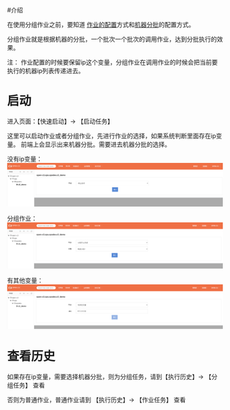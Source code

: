 #介绍

在使用分组作业之前，要知道 [作业的配置](/TODO)方式和[机器分批](/TODO)的配置方式。

分组作业就是根据机器的分批，一个批次一个批次的调用作业，达到分批执行的效果。

注： 作业配置的时候要保留ip这个变量，分组作业在调用作业的时候会把当前要执行的机器ip列表传递进去。

# 启动

进入页面：【快速启动】-> 【启动任务】

这里可以启动作业或者分组作业，先进行作业的选择，如果系统判断里面存在ip变量。
前端上会显示出来机器分批。需要进去机器分批的选择。

没有ip变量：
![没有ip变量](/分组作业/images/作业.png)

分组作业：
![分组作业](/分组作业/images/分组作业.png)

有其他变量：
![有其他变量](/分组作业/images/有其他变量.png)

# 查看历史

如果存在ip变量，需要选择机器分批，则为分组任务，请到【执行历史】-> 【分组任务】 查看

否则为普通作业，普通作业请到 【执行历史】-> 【作业任务】 查看
